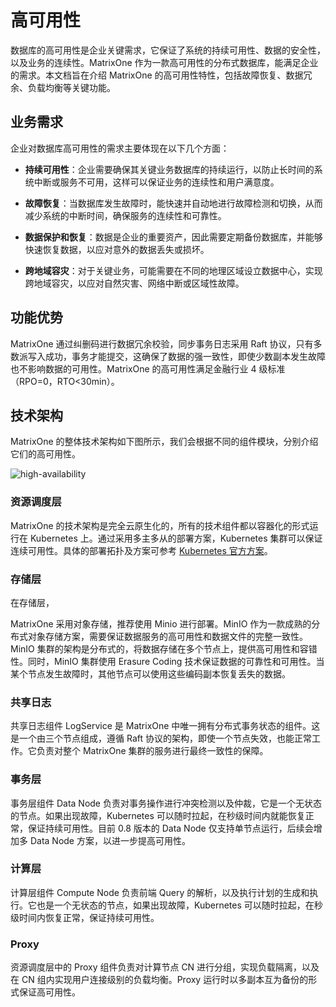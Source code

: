 # 高可用性

数据库的高可用性是企业关键需求，它保证了系统的持续可用性、数据的安全性，以及业务的连续性。MatrixOne 作为一款高可用性的分布式数据库，能满足企业的需求。本文档旨在介绍 MatrixOne 的高可用性特性，包括故障恢复、数据冗余、负载均衡等关键功能。

## 业务需求

企业对数据库高可用性的需求主要体现在以下几个方面：

* **持续可用性**：企业需要确保其关键业务数据库的持续运行，以防止长时间的系统中断或服务不可用，这样可以保证业务的连续性和用户满意度。

* **故障恢复**：当数据库发生故障时，能快速并自动地进行故障检测和切换，从而减少系统的中断时间，确保服务的连续性和可靠性。

* **数据保护和恢复**：数据是企业的重要资产，因此需要定期备份数据库，并能够快速恢复数据，以应对意外的数据丢失或损坏。

* **跨地域容灾**：对于关键业务，可能需要在不同的地理区域设立数据中心，实现跨地域容灾，以应对自然灾害、网络中断或区域性故障。

## 功能优势

MatrixOne 通过纠删码进行数据冗余校验，同步事务日志采用 Raft 协议，只有多数派写入成功，事务才能提交，这确保了数据的强一致性，即使少数副本发生故障也不影响数据的可用性。MatrixOne 的高可用性满足金融行业 4 级标准（RPO=0，RTO<30min）。

## 技术架构

MatrixOne 的整体技术架构如下图所示，我们会根据不同的组件模块，分别介绍它们的高可用性。

![high-availability](https://community-shared-data-1308875761.cos.ap-beijing.myqcloud.com/artwork/docs/overview/high-availability.png)

### 资源调度层

MatrixOne 的技术架构是完全云原生化的，所有的技术组件都以容器化的形式运行在 Kubernetes 上。通过采用多主多从的部署方案，Kubernetes 集群可以保证连续可用性。具体的部署拓扑及方案可参考 [Kubernetes 官方方案](https://kubernetes.io/docs/setup/production-environment/tools/kubeadm/ha-topology/)。

### 存储层

在存储层，

MatrixOne 采用对象存储，推荐使用 Minio 进行部署。MinIO 作为一款成熟的分布式对象存储方案，需要保证数据服务的高可用性和数据文件的完整一致性。MinIO 集群的架构是分布式的，将数据存储在多个节点上，提供高可用性和容错性。同时，MinIO 集群使用 Erasure Coding 技术保证数据的可靠性和可用性。当某个节点发生故障时，其他节点可以使用这些编码副本恢复丢失的数据。

### 共享日志

共享日志组件 LogService 是 MatrixOne 中唯一拥有分布式事务状态的组件。这是一个由三个节点组成，遵循 Raft 协议的架构，即使一个节点失效，也能正常工作。它负责对整个 MatrixOne 集群的服务进行最终一致性的保障。

### 事务层

事务层组件 Data Node 负责对事务操作进行冲突检测以及仲裁，它是一个无状态的节点。如果出现故障，Kubernetes 可以随时拉起，在秒级时间内就能恢复正常，保证持续可用性。目前 0.8 版本的 Data Node 仅支持单节点运行，后续会增加多 Data Node 方案，以进一步提高可用性。

### 计算层

计算层组件 Compute Node 负责前端 Query 的解析，以及执行计划的生成和执行。它也是一个无状态的节点，如果出现故障，Kubernetes 可以随时拉起，在秒级时间内恢复正常，保证持续可用性。

### Proxy

资源调度层中的 Proxy 组件负责对计算节点 CN 进行分组，实现负载隔离，以及在 CN 组内实现用户连接级别的负载均衡。Proxy 运行时以多副本互为备份的形式保证高可用性。
